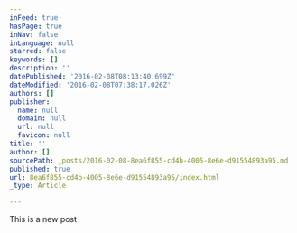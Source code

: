 ```yaml
---
inFeed: true
hasPage: true
inNav: false
inLanguage: null
starred: false
keywords: []
description: ''
datePublished: '2016-02-08T08:13:40.699Z'
dateModified: '2016-02-08T07:38:17.026Z'
authors: []
publisher:
  name: null
  domain: null
  url: null
  favicon: null
title: ''
author: []
sourcePath: _posts/2016-02-08-8ea6f855-cd4b-4005-8e6e-d91554893a95.md
published: true
url: 8ea6f855-cd4b-4005-8e6e-d91554893a95/index.html
_type: Article

---
```

This is a new post